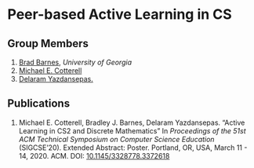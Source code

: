 # Peer-based Active Learning in CS

## Group Members

1. [Brad Barnes](https://cs.uga.edu/directory/people/brad-barnes), _University of Georgia_
1. [Michael E. Cotterell](https://michaelcotterell.com/)
1. [Delaram Yazdansepas.](http://csweb.cs.uga.edu/~delaram/)

## Publications

1. Michael E. Cotterell, Bradley J. Barnes, Delaram Yazdansepas. 
   “Active Learning in CS2 and Discrete Mathematics” 
   In _Proceedings of the 51st ACM Technical Symposium on Computer Science Education_ (SIGCSE’20).
   Extended Abstract: Poster.
   Portland, OR, USA, March 11 - 14, 2020. ACM. 
   DOI: [10.1145/3328778.3372618](https://doi.org/10.1145/3328778.3372618) 
